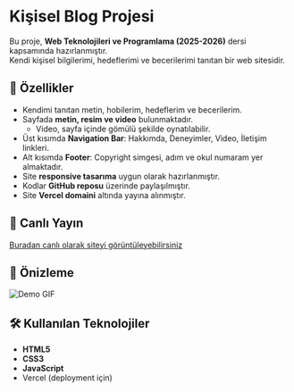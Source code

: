 # Kişisel Blog Projesi

Bu proje, **Web Teknolojileri ve Programlama (2025-2026)** dersi kapsamında hazırlanmıştır.  
Kendi kişisel bilgilerimi, hedeflerimi ve becerilerimi tanıtan bir web sitesidir.

## 📌 Özellikler
- Kendimi tanıtan metin, hobilerim, hedeflerim ve becerilerim.
- Sayfada **metin, resim ve video** bulunmaktadır.  
  - Video, sayfa içinde gömülü şekilde oynatılabilir.
- Üst kısımda **Navigation Bar**: Hakkımda, Deneyimler, Video, İletişim linkleri.
- Alt kısımda **Footer**: Copyright simgesi, adım ve okul numaram yer almaktadır.
- Site **responsive tasarıma** uygun olarak hazırlanmıştır.
- Kodlar **GitHub reposu** üzerinde paylaşılmıştır.
- Site **Vercel domaini** altında yayına alınmıştır.

## 🚀 Canlı Yayın
[Buradan canlı olarak siteyi görüntüleyebilirsiniz](https://personal-blog-eight-virid.vercel.app/)

## 🎥 Önizleme
![Demo GIF](assets/demo.gif)

## 🛠️ Kullanılan Teknolojiler
- **HTML5**
- **CSS3**
- **JavaScript**
- Vercel (deployment için)
